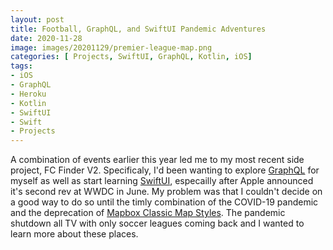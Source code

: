 ```yaml
---
layout: post
title: Football, GraphQL, and SwiftUI Pandemic Adventures
date: 2020-11-28
image: images/20201129/premier-league-map.png
categories: [ Projects, SwiftUI, GraphQL, Kotlin, iOS]
tags:
- iOS
- GraphQL
- Heroku
- Kotlin
- SwiftUI
- Swift
- Projects
---
```


A combination of events earlier this year led me to my most recent side project, FC Finder V2.  Specificaly, I'd been wanting to explore [GraphQL](https://graphql.org) for myself as well as start learning [SwiftUI](https://developer.apple.com/documentation/swiftui/), especailly after Apple announced it's second rev at WWDC in June.  My problem was that I couldn't decide on a good way to do so until the timly combination of the COVID-19 pandemic and the deprecation of [Mapbox Classic Map Styles](https://blog.mapbox.com/deprecating-studio-classic-styles-d8892ac38cb4).  The pandemic shutdown all TV with only soccer leagues coming back and I wanted to learn more about these places.

